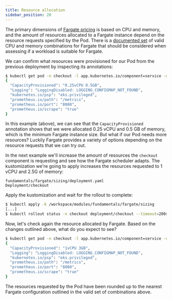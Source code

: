 ```yaml
---
title: Resource allocation
sidebar_position: 20
---
```


The primary dimensions of [Fargate pricing](https://aws.amazon.com/fargate/pricing/) is based on CPU and memory, and the amount of resources allocated to a Fargate instance depend on the resource requests specified by the Pod. There is a [documented set](https://docs.aws.amazon.com/AmazonECS/latest/developerguide/AWS_Fargate.html#fargate-tasks-size) of valid CPU and memory combinations for Fargate that should be considered when assessing if a workload is suitable for Fargate.

We can confirm what resources were provisioned for our Pod from the previous deployment by inspecting its annotations:

```bash
$ kubectl get pod -n checkout -l app.kubernetes.io/component=service -o json | jq -r '.items[0].metadata.annotations'
{
  "CapacityProvisioned": "0.25vCPU 0.5GB",
  "Logging": "LoggingDisabled: LOGGING_CONFIGMAP_NOT_FOUND",
  "kubernetes.io/psp": "eks.privileged",
  "prometheus.io/path": "/metrics",
  "prometheus.io/port": "8080",
  "prometheus.io/scrape": "true"
}
```

In this example (above), we can see that the `CapacityProvisioned` annotation shows that we were allocated 0.25 vCPU and 0.5 GB of memory, which is the minimum Fargate instance size. But what if our Pod needs more resources? Luckily Fargate provides a variety of options depending on the resource requests that we can try out.

In the next example we'll increase the amount of resources the `checkout` component is requesting and see how the Fargate scheduler adapts. The kustomization we're going to apply increases the resources requested to 1 vCPU and 2.5G of memory:

```kustomization
fundamentals/fargate/sizing/deployment.yaml
Deployment/checkout
```

Apply the kustomization and wait for the rollout to complete:

```bash timeout=220
$ kubectl apply -k /workspace/modules/fundamentals/fargate/sizing
[...]
$ kubectl rollout status -n checkout deployment/checkout --timeout=200s
```

Now, let's check again the resource allocated by Fargate. Based on the changes outlined above, what do you expect to see?

```bash
$ kubectl get pod -n checkout -l app.kubernetes.io/component=service -o json | jq -r '.items[0].metadata.annotations'
{
  "CapacityProvisioned": "1vCPU 3GB",
  "Logging": "LoggingDisabled: LOGGING_CONFIGMAP_NOT_FOUND",
  "kubernetes.io/psp": "eks.privileged",
  "prometheus.io/path": "/metrics",
  "prometheus.io/port": "8080",
  "prometheus.io/scrape": "true"
}
```

The resources requested by the Pod have been rounded up to the nearest Fargate configuration outlined in the valid set of combinations above.
